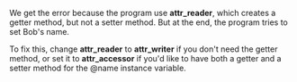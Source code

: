 
We get the error because the program use **attr_reader**, which creates a getter method, but not a setter method. But at the end, the program tries to set Bob's name.

To fix this, change **attr_reader** to **attr_writer** if you don't need the getter method, or set it to **attr_accessor** if you'd like to have both a getter and a setter method for the @name instance variable.
